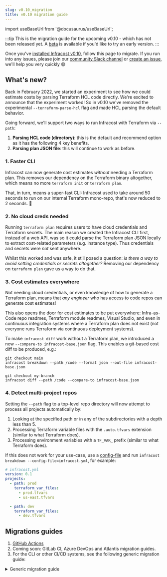 ```yaml
---
slug: v0.10_migration
title: v0.10 migration guide
---
```


import useBaseUrl from '@docusaurus/useBaseUrl';

:::tip
This is the migration guide for the upcoming v0.10 - which has not been released yet.
A [beta](https://github.com/infracost/infracost/releases/tag/v0.10.0-beta.1) is available if you'd like to try an early version.
:::

Once you've [installed Infracost v0.10](/docs/#1-install-infracost), follow this page to migrate. If you run into any issues, please join our [community Slack channel](https://www.infracost.io/community-chat) or [create an issue](https://github.com/infracost/infracost/issues/new), we'll help you very quickly 😄

## What's new?

Back in February 2022, we started an experiment to see how we could estimate costs by parsing Terraform HCL code directly. We're excited to announce that the experiment worked! So in v0.10 we've removed the experimental `--terraform-parse-hcl` flag and made HCL parsing the default behavior.

Going forward, we'll support two ways to run Infracost with Terraform via `--path`:
1. **Parsing HCL code (directory)**: this is the default and recommend option as it has the following 4 key benefits.
2. **Parsing plan JSON file**: this will continue to work as before.

### 1. Faster CLI

Infracost can now generate cost estimates *without* needing a Terraform plan. This removes our dependency on the Terraform binary altogether, which means no more `terraform init` or `terraform plan`.

That, in turn, means a super-fast CLI: Infracost used to take around 50 seconds to run on our internal Terraform mono-repo, that's now reduced to 2 seconds. 🚀

### 2. No cloud creds needed

Running `terraform plan` requires users to have cloud credentials and Terraform secrets. The main reason we created the Infracost CLI first, instead of a web API, was so it could parse the Terraform plan JSON locally to extract cost-related parameters (e.g. instance type). Thus credentials and secrets were *not* sent anywhere.

Whilst this worked and was safe, it still posed a question: *is there a way to avoid setting credentials or secrets altogether?* Removing our dependency on `terraform plan` gave us a way to do that.

### 3. Cost estimates everywhere

Not needing cloud credentials, or even knowledge of how to generate a Terraform plan, means that *any engineer* who has access to code repos can generate cost estimates!

This also opens the door for cost estimates to be put everywhere: Infra-as-Code repo readmes, Terraform module readmes, Visual Studio, and even in continuous integration systems where a Terraform plan does not exist (not everyone runs Terraform via continuous deployment systems).

To make `infracost diff` work without a Terraform plan, we introduced a new `--compare-to infracost-base.json` flag. This enables a git-based cost diff to be produced, e.g.:
```shell
git checkout main
infracost breakdown --path /code --format json --out-file infracost-base.json

git checkout my-branch
infracost diff --path /code --compare-to infracost-base.json
```

### 4. Detect multi-project repos

Setting the `--path` flag to a top-level repo directory will now attempt to process all projects automatically by:
1. Looking at the specified path or in any of the subdirectories with a depth less than 5.
2. Processing Terraform variable files with the `.auto.tfvars` extension (similar to what Terraform does).
3. Processing environment variables with a `TF_VAR_` prefix (similar to what Terraform does).

If this does not work for your use-case, use a [config-file](/docs/features/config_file/) and run `infracost breakdown --config-file=infracost.yml`, for example: 
```yaml
# infracost.yml
version: 0.1
projects:
  - path: prod
    terraform_var_files:
      - prod.tfvars
      - us-east.tfvars

  - path: dev
    terraform_var_files:
      - dev.tfvars
```

## Migrations guides

1. [GitHub Actions](/docs/guides/actions_migration/)
2. Coming soon: GitLab CI, Azure DevOps and Atlantis migration guides.
3. For the CLI or other CI/CD systems, see the following generic migration guide:

<details>
<summary>Generic migration guide</summary>

#### Option 1: Terraform directory (recommended)

Parsing HCL has no concept of Terraform state. This makes it super-fast, but this means you'll need to compare Infracost runs to show cost differences.

For example, the following v0.9 commands:

```shell
cd /code

# Checkout your feature branch
git checkout my-branch

# Generate Infracost JSON file, this internally invoked the
# Terraform CLI to create a plan JSON that was used by Infracost.
infracost breakdown --path . \
    --format json --out-file infracost.json

infracost comment github --path infracost.json ...
```

Needs to be rewritten as such in v0.10:

```shell
cd /code

# Generate Infracost JSON file as the baseline.
# Terraform variables can be set using --terraform-var-file or --terraform-var
git checkout main

infracost breakdown --path . \
    --format json --out-file infracost-base.json

# Generate a diff by comparing the latest code change with the baseline
git checkout my-branch

infracost diff --path . \
    --compare-to infracost-base.json \
    --format json --out-file infracost.json    

infracost comment github --path infracost.json ...
```

#### Option 2: Terraform plan JSON

If you already use Infracost with a Terraform plan JSON, you don't need to change anything as that will continue to work (since the Infracost `--path` flag detects a Terraform plan JSON).

If you were used to running Infracost against a Terraform project directory, and want the old behavior where Infracost invoked the Terraform CLI, you can manually generate a plan JSON and use that instead:
```shell
cd /code
terraform init
terraform plan -out tfplan.binary
terraform show -json tfplan.binary > plan.json

infracost breakdown --path=plan.json
```
</details>

